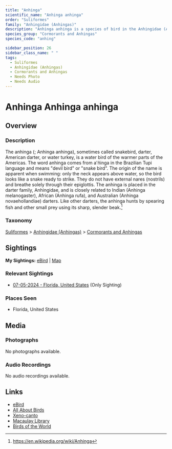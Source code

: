 ```yaml
---
title: "Anhinga"
scientific_name: "Anhinga anhinga"
order: "Suliformes"
family: "Anhingidae (Anhingas)"
description: "Anhinga anhinga is a species of bird in the Anhingidae (Anhingas) family. It has been observed 1 times."
species_group: "Cormorants and Anhingas"
species_code: "anhing"

sidebar_position: 26
sidebar_class_name: " "
tags: 
  - Suliformes
  - Anhingidae (Anhingas)
  - Cormorants and Anhingas
  - Needs Photo
  - Needs Audio
---
```


# Anhinga <span className='sci_name'>Anhinga anhinga</span>

## Overview

### Description
The anhinga (; Anhinga anhinga), sometimes called snakebird, darter, American darter, or water turkey, is a water bird of the warmer parts of the Americas. The word anhinga comes from a'ñinga in the Brazilian Tupi language and means "devil bird" or "snake bird". The origin of the name is apparent when swimming: only the neck appears above water, so the bird looks like a snake ready to strike. They do not have external nares (nostrils) and breathe solely through their epiglottis.
The anhinga is placed in the darter family, Anhingidae, and is closely related to Indian (Anhinga melanogaster), African (Anhinga rufa), and Australian (Anhinga novaehollandiae) darters. Like other darters, the anhinga hunts by spearing fish and other small prey using its sharp, slender beak.[^1]

[^1]: https://en.wikipedia.org/wiki/Anhinga

### Taxonomy
[Suliformes](/tags/suliformes) > [Anhingidae (Anhingas)](/tags/anhingidae-anhingas) > [Cormorants and Anhingas](/tags/cormorants-and-anhingas)


## Sightings

**My Sightings:** [eBird](https://ebird.org/lifelist?r=world&time=life&spp=anhing) | [Map](/map?species_code=anhing)

### Relevant Sightings

* [07-05-2024 - Florida, United States](https://ebird.org/checklist/S185535945) (Only Sighting)

### Places Seen

* Florida, United States



## Media
### Photographs
No photographs available.

### Audio Recordings
No audio recordings available.

## Links
* [eBird](https://ebird.org/species/anhing) 
* [All About Birds](https://www.allaboutbirds.org/guide/anhing) 
* [Xeno-canto](https://www.xeno-canto.org/species/anhinga-anhinga) 
* [Macaulay Library](https://search.macaulaylibrary.org/catalog?taxonCode=anhing&sort=rating_rank_desc)
* [Birds of the World](https://birdsoftheworld.org/bow/species/anhing)
